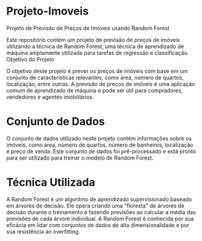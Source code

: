 # Projeto-Imoveis

Projeto de Previsão de Preços de Imóveis usando Random Forest

Este repositório contém um projeto de previsão de preços de imóveis utilizando a técnica de Random Forest, uma técnica de aprendizado de máquina amplamente utilizada para tarefas de regressão e classificação.
Objetivo do Projeto

O objetivo deste projeto é prever os preços de imóveis com base em um conjunto de características relevantes, como área, número de quartos, localização, entre outras. A previsão de preços de imóveis é uma aplicação comum de aprendizado de máquina e pode ser útil para compradores, vendedores e agentes imobiliários.

# Conjunto de Dados

O conjunto de dados utilizado neste projeto contém informações sobre os imóveis, como área, número de quartos, número de banheiros, localização e preço de venda. Este conjunto de dados foi pré-processado e está pronto para ser utilizado para treinar o modelo de Random Forest.

# Técnica Utilizada

A Random Forest é um algoritmo de aprendizado supervisionado baseado em árvores de decisão. Ele opera criando uma "floresta" de árvores de decisão durante o treinamento e fazendo previsões ao calcular a média das previsões de cada árvore individual. A Random Forest é conhecida por sua eficácia em lidar com conjuntos de dados de alta dimensionalidade e por sua resistência ao overfitting.
